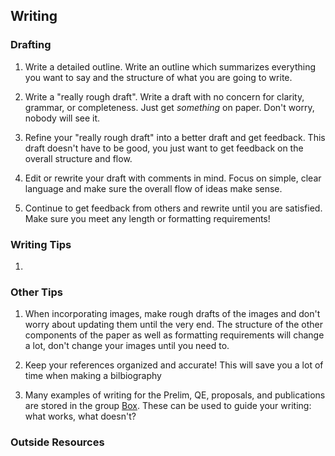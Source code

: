 ## Writing

### Drafting

1. Write a detailed outline. Write an outline which summarizes everything you want to say and the structure of what you are going to write.

2. Write a "really rough draft". Write a draft with no concern for clarity, grammar, or completeness. Just get *something* on paper. Don't worry, nobody will see it. 

3. Refine your "really rough draft" into a better draft and get feedback. This draft doesn't have to be good, you just want to get feedback on the overall structure and flow.

4. Edit or rewrite your draft with comments in mind. Focus on simple, clear language and make sure the overall flow of ideas make sense.

5. Continue to get feedback from others and rewrite until you are satisfied. Make sure you meet any length or formatting requirements!

### Writing Tips

1. 

### Other Tips

1. When incorporating images, make rough drafts of the images and don't worry about updating them until the very end. The structure of the other components of the paper as well as formatting requirements will change a lot, don't change your images until you need to.

2. Keep your references organized and accurate! This will save you a lot of time when making a bilbiography

3. Many examples of writing for the Prelim, QE, proposals, and publications are stored in the group [Box](https://ucdavis.app.box.com/folder/80871253566). These can be used to guide your writing: what works, what doesn't?
 
### Outside Resources
